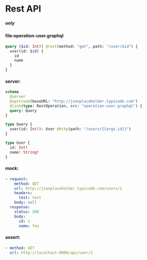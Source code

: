 # Rest API

##### only

#### file:operation-user.graphql

```graphql
query ($id: Int!) @rest(method: "get", path: "/user/$id") {
  user(id: $id) {
    id
    name
  }
}

```

#### server:

```graphql
schema
  @server
  @upstream(baseURL: "http://jsonplaceholder.typicode.com")
  @link(type: RestOperation, src: "operation-user.graphql") {
  query: Query
}

type Query {
  user(id: Int!): User @http(path: "/users/{{args.id}}")
}

type User {
  id: Int!
  name: String!
}
```

#### mock:

```yml
- request:
    method: GET
    url: http://jsonplaceholder.typicode.com/users/1
    headers:
      test: test
    body: null
  response:
    status: 200
    body:
      id: 1
      name: foo
```

#### assert:

```yml
- method: GET
  url: http://localhost:8080/api/user/1
```
